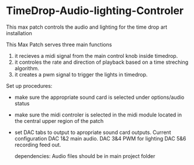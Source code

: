 # TimeDrop-Audio-lighting-Controler
This max patch controls the audio and lighting for the time drop art installation

This Max Patch serves three main functions
1) it recieves a midi signal from the main control knob inside timedrop.
2) it controles the rate and direction of playback based on a time streching algorithm.
3) it creates a pwm signal to trigger the lights in timedrop.

Set up procedures:
- make sure the appropriate sound card is selected under options/audio status
- make sure the midi controler is selected in the midi module located in the central upper region of the patch
- set DAC tabs to output to apropriate sound card outputs. Current configuration DAC 1&2 main audio. DAC 3&4 PWM for lighting
  DAC 5&6 recording feed out.
  
  dependencies: Audio files should be in main project folder

